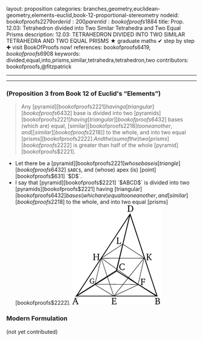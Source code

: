 layout: proposition
categories: branches,geometry,euclidean-geometry,elements-euclid,book-12-proportional-stereometry
nodeid: bookofproofs$2279
orderid: 200
parentid: bookofproofs$1884
title: Prop. 12.03: Tetrahedron divided into Two Similar Tetrahedra and Two Equal Prisms
description: 12.03: TETRAHEDRON DIVIDED INTO TWO SIMILAR TETRAHEDRA AND TWO EQUAL PRISMS &#9733; graduate maths &#10004; step by step &#10010; visit BookOfProofs now!
references: bookofproofs$6419,bookofproofs$6908
keywords: divided,equal,into,prisms,similar,tetrahedra,tetrahedron,two
contributors: bookofproofs,@fitzpatrick

---


---

### (Proposition 3 from Book 12 of Euclid's “Elements”)

> Any [pyramid][bookofproofs$2221] having a [triangular][bookofproofs$6432] base is divided into two [pyramids][bookofproofs$2221] having [triangular][bookofproofs$6432] bases (which are) equal, [similar][bookofproofs$2218] to one another, and [[similar][bookofproofs$2218]] to the whole, and into two equal [prisms][bookofproofs$2222]. And the (sum of the) two [prisms][bookofproofs$2222] is greater than half of the whole [pyramid][bookofproofs$2221].
* Let there be a [pyramid][bookofproofs$2221] whose base is [triangle][bookofproofs$6432] `$ABC$`, and (whose) apex (is) [point][bookofproofs$631] `$D$`.
* I say that [pyramid][bookofproofs$2221] `$ABCD$` is divided into two [pyramids][bookofproofs$2221] having [triangular][bookofproofs$6432] bases (which are) equal to one another, and [similar][bookofproofs$2218] to the whole, and into two equal [prisms][bookofproofs$2222].
![fig03e](https://github.com/bookofproofs/bookofproofs.github.io/blob/main/_sources/_assets/images/euclid/Book12/fig03e.png?raw=true)


### Modern Formulation

(not yet contributed)
